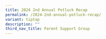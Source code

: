 ```yaml
---
title: 2024 2nd Annual Potluck Recap
permalink: /2024-2nd-annual-potluck-recap/
variant: tiptap
description: ""
third_nav_title: Parent Support Group
---
```

